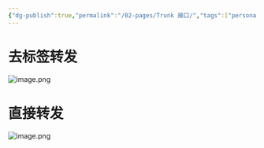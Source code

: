 ```yaml
---
{"dg-publish":true,"permalink":"/02-pages/Trunk 接口/","tags":["personal/blog","network/数据链路层"]}
---
```


# 去标签转发
![image.png](https://yelanyanyu-img-bed.oss-cn-hangzhou.aliyuncs.com/img/blog/2024/05/20240522185515.png)

# 直接转发
![image.png](https://yelanyanyu-img-bed.oss-cn-hangzhou.aliyuncs.com/img/blog/2024/05/20240522185525.png)
